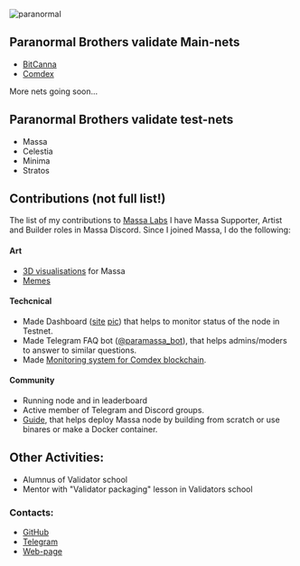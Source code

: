 ![paranormal](https://user-images.githubusercontent.com/38581319/146910126-235c3a7e-40cb-4b96-9bc9-959184c371e7.png)

## Paranormal Brothers validate Main-nets

- [BitCanna](https://www.mintscan.io/bitcanna/validators/bcnavaloper14h2x997gt54v7akrxdfakd33x9yxa5kh9t0r9a)
- [Comdex](https://www.mintscan.io/comdex/validators/comdexvaloper1czs368jkxgwflufajtvr0lhg6660aeplz9s5qn)

More nets going soon... <br />

## Paranormal Brothers validate test-nets
- Massa
- Celestia
- Minima
- Stratos

## Contributions (not full list!)

The list of my contributions to [Massa Labs](https://massa.net/)
I have Massa Supporter, Artist and Builder roles in Massa Discord.
Since I joined Massa, I do the following:

#### Art
- [3D visualisations](https://disk.yandex.ru/d/lKKkX07m_wz5ug) for Massa
- [Memes](https://disk.yandex.ru/d/UX0K7PycWHOQBw)

#### Techcnical
- Made Dashboard ([site](https://paranormal-brothers.com/massa/) [pic](https://paranormal-brothers.com/assets/img/MassaDashboard.jpg)) that helps to monitor status of the node in Testnet.
- Made Telegram FAQ bot ([@paramassa_bot](https://t.me/paramassa_bot)), that helps admins/moders to answer to similar questions.
- Made [Monitoring system for Comdex blockchain](https://comdex.paranorm.pro/).

#### Community
- Running node and in leaderboard
- Active member of Telegram and Discord groups.
- [Guide](https://github.com/ParanormalBrothers/Massa-Node-Docker), that helps deploy Massa node by building from scratch or use binares or make a Docker container.

## Other Activities:

- Alumnus of Validator school
- Mentor with "Validator packaging" lesson in Validators school

### Contacts:

- [GitHub](https://github.com/ParanormalBrothers)
- [Telegram](https://t.me/nordhedgehog)
- [Web-page](https://paranormal-brothers.com/)
